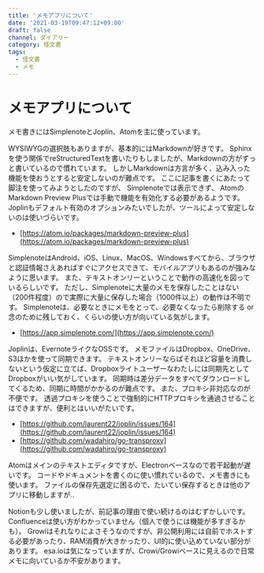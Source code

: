 ```yaml
---
title: 'メモアプリについて'
date: '2021-03-19T09:47:12+09:00'
draft: false
channel: ダイアリー
category: 怪文書
tags:
  - 怪文書
  - メモ
---
```

# メモアプリについて

メモ書きにはSimplenoteとJoplin、Atomを主に使っています。

WYSIWYGの選択肢もありますが、基本的にはMarkdownが好きです。
Sphinxを使う関係でreStructuredTextを書いたりもしましたが、Markdownの方がずっと書いているので慣れています。
しかしMarkdownは方言が多く、込み入った機能を使おうとすると安定しないのが難点です。
ここに記事を書くにあたって脚注を使ってみようとしたのですが、
Simplenoteでは表示できず、
AtomのMarkdown Preview Plusでは手動で機能を有効化する必要があるようです。
Joplinもデフォルト有効のオプションみたいでしたが、ツールによって安定しないのは使いづらいです。

- [https://atom.io/packages/markdown-preview-plus](https://atom.io/packages/markdown-preview-plus)

SimplenoteはAndroid、iOS、Linux、MacOS、Windowsすべてから、ブラウザと認証情報さえあればすぐにアクセスできて、モバイルアプリもあるのが強みなように思います。
また、テキストオンリーということで動作の高速化を図っているらしいです。
ただし、Simplenoteに大量のメモを保存したことはない（200件程度）ので実際に大量に保存した場合（1000件以上）の動作は不明です。
Simplenoteは、必要なときにメモをとって、必要なくなったら削除する or 念のために残しておく、くらいの使い方が向いている気がします。

- [https://app.simplenote.com/](https://app.simplenote.com/)

Joplinは、EvernoteライクなOSSです。
メモファイルはDropbox、OneDrive、S3ほかを使って同期できます。
テキストオンリーならばそれほど容量を消費しないという仮定に立てば、Dropboxライトユーザーなわたしには同期先としてDropboxがいい気がしています。
同期時は差分データをすべてダウンロードしてくるため、同期に時間がかかるのが難点です。
また、プロキシ非対応なのが不便です。
透過プロキシを使うことで強制的にHTTPプロキシを通過させることはできますが、便利とはいいがたいです。

- [https://github.com/laurent22/joplin/issues/164](https://github.com/laurent22/joplin/issues/164)
- [https://github.com/wadahiro/go-transproxy](https://github.com/wadahiro/go-transproxy)

Atomはメインのテキストエディタですが、Electronベースなので若干起動が遅いです。
コードやドキュメントを書くのに使い慣れているので、メモ書きにも使います。
ファイルの保存先選定に困るので、たいてい保存するときは他のアプリに移動しますが..

Notionも少し使いましたが、前記事の理由で使い続けるのはむずかしいです。
Confluenceは使い方がわかっていません（個人で使うには機能が多すぎるかも）。
Growiはそれなりによさそうなのですが、非公開利用には自前でホストする必要があったり、RAM消費が大きかったり、UI的に使い込めていない部分があります。
esa.ioは気になっていますが、Crowi/Growiベースに見えるので日常メモに向いているか不安があります。
